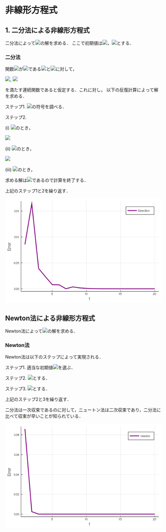 # 非線形方程式

## 1. 二分法による非線形方程式
二分法によって<img src="https://latex.codecogs.com/gif.latex?f(x)=x^2-2">の解を求める．
ここで初期値は<img src="https://latex.codecogs.com/gif.latex?a=1">，<img src="https://latex.codecogs.com/gif.latex?b=2">とする．

### 二分法
関数<img src="https://latex.codecogs.com/gif.latex?f(x)">が<img src="https://latex.codecogs.com/gif.latex?a<b">である<img src="https://latex.codecogs.com/gif.latex?a">と<img src="https://latex.codecogs.com/gif.latex?b">に対して，

<img src="https://latex.codecogs.com/gif.latex?f(a)<0">, <img src="https://latex.codecogs.com/gif.latex?f(b)>0">

を満たす連続関数であると仮定する．これに対し， 以下の反復計算によって解を求める．

ステップ1. <img src="https://latex.codecogs.com/gif.latex?f(\frac{a+b}{2})">の符号を調べる．

ステップ2.

(i) <img src="https://latex.codecogs.com/gif.latex?f(\frac{a+b}{2})<0">のとき，

<img src="https://latex.codecogs.com/gif.latex?a=\frac{a+b}{2}">

(ii) <img src="https://latex.codecogs.com/gif.latex?f(\frac{a+b}{2})>0">のとき，

<img src="https://latex.codecogs.com/gif.latex?b=\frac{a+b}{2}">

(iii) <img src="https://latex.codecogs.com/gif.latex?f(\frac{a+b}{2})=0">のとき，

求める解は<img src="https://latex.codecogs.com/gif.latex?\frac{a+b}{2}">であるので計算を終了する．

上記のステップ1と2を繰り返す．

![](bisection.png)

## Newton法による非線形方程式
Newton法によって<img src="https://latex.codecogs.com/gif.latex?f(x)=x^2-2">の解を求める．

### Newton法
Newton法は以下のステップによって実現される．

ステップ1. 適当な初期値<img src="https://latex.codecogs.com/gif.latex?x_0">を選ぶ．

ステップ2. <img src="https://latex.codecogs.com/gif.latex?x\gets{x_0}">とする．

ステップ3. <img src="https://latex.codecogs.com/gif.latex?x\gets(x-f(x))/f'(x)">とする．

上記のステップ2と3を繰り返す．

二分法は一次収束であるのに対して，ニュートン法は二次収束であり，二分法に比べて収束が早いことが知られている．

![](newton.png)